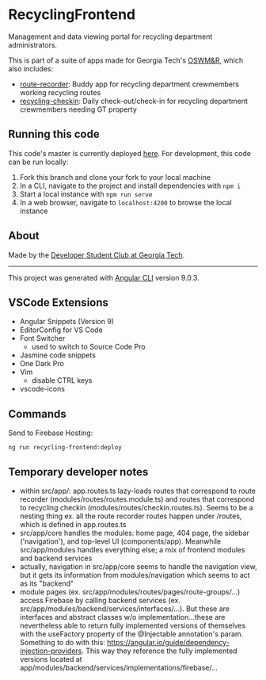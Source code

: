 # RecyclingFrontend

Management and data viewing portal for recycling department administrators.

This is part of a suite of apps made for Georgia Tech's [OSWM&R](http://www.recycle.gatech.edu/), which also includes:
* [route-recorder](https://github.com/dscgt/route_recorder): Buddy app for recycling department crewmembers working recycling routes
* [recycling-checkin](https://github.com/dscgt/recycling_checkin): Daily check-out/check-in for recycling department crewmembers needing GT property

## Running this code

This code's master is currently deployed [here](https://route-recorder-de136.web.app/). For development, this code can be run locally:

1. Fork this branch and clone your fork to your local machine
1. In a CLI, navigate to the project and install dependencies with `npm i`
1. Start a local instance with `npm run serve`
1. In a web browser, navigate to `localhost:4200` to browse the local instance

## About
Made by the [Developer Student Club at Georgia Tech](https://dsc.gt/). 

---

This project was generated with [Angular CLI](https://github.com/angular/angular-cli) version 9.0.3.

## VSCode Extensions

- Angular Snippets (Version 9)
- EditorConfig for VS Code
- Font Switcher
  - used to switch to Source Code Pro
- Jasmine code snippets
- One Dark Pro
- Vim
  - disable CTRL keys
- vscode-icons

## Commands

Send to Firebase Hosting:

```
ng run recycling-frontend:deploy
```

## Temporary developer notes
- within src/app/: app.routes.ts lazy-loads routes that correspond to route recorder (modules/routes/routes.module.ts) and routes that correspond to recycling checkin (modules/routes/checkin.routes.ts). Seems to be a nesting thing ex. all the route recorder routes happen under /routes, which is defined in app.routes.ts
- src/app/core handles the modules: home page, 404 page, the sidebar ('navigation'), and top-level UI (components/app). Meanwhile src/app/modules handles everything else; a mix of frontend modules and backend services
- actually, navigation in src/app/core seems to handle the navigation view, but it gets its information from modules/navigation which seems to act as its "backend"
- module pages (ex. src/app/modules/routes/pages/route-groups/...) access Firebase by calling backend services (ex. src/app/modules/backend/services/interfaces/...). But these are interfaces and abstract classes w/o implementation...these are nevertheless able to return fully implemented versions of themselves with the useFactory property of the @Injectable annotation's param. Something to do with this: https://angular.io/guide/dependency-injection-providers. This way they reference the fully implemented versions located at app/modules/backend/services/implementations/firebase/...
